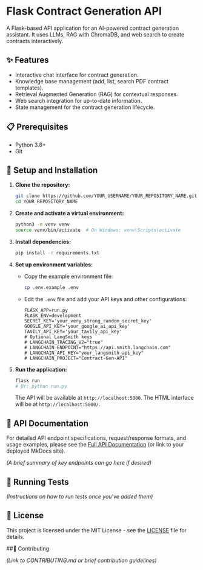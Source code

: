 # Flask Contract Generation API

A Flask-based API application for an AI-powered contract generation assistant. It uses LLMs, RAG with ChromaDB, and web search to create contracts interactively.

## ✨ Features

*   Interactive chat interface for contract generation.
*   Knowledge base management (add, list, search PDF contract templates).
*   Retrieval Augmented Generation (RAG) for contextual responses.
*   Web search integration for up-to-date information.
*   State management for the contract generation lifecycle.

## 📋 Prerequisites

*   Python 3.8+
*   Git

## 🚀 Setup and Installation

1.  **Clone the repository:**
    ```bash
    git clone https://github.com/YOUR_USERNAME/YOUR_REPOSITORY_NAME.git
    cd YOUR_REPOSITORY_NAME
    ```

2.  **Create and activate a virtual environment:**
    ```bash
    python3 -m venv venv
    source venv/bin/activate  # On Windows: venv\Scripts\activate
    ```

3.  **Install dependencies:**
    ```bash
    pip install -r requirements.txt
    ```

4.  **Set up environment variables:**
    *   Copy the example environment file:
        ```bash
        cp .env.example .env
        ```
    *   Edit the `.env` file and add your API keys and other configurations:
        ```
        FLASK_APP=run.py
        FLASK_ENV=development
        SECRET_KEY='your_very_strong_random_secret_key'
        GOOGLE_API_KEY='your_google_ai_api_key'
        TAVILY_API_KEY='your_tavily_api_key'
        # Optional LangSmith keys
        # LANGCHAIN_TRACING_V2="true"
        # LANGCHAIN_ENDPOINT="https://api.smith.langchain.com"
        # LANGCHAIN_API_KEY="your_langsmith_api_key"
        # LANGCHAIN_PROJECT="Contract-Gen-API"
        ```

5.  **Run the application:**
    ```bash
    flask run
    # Or: python run.py
    ```
    The API will be available at `http://localhost:5000`.
    The HTML interface will be at `http://localhost:5000/`.

## 📖 API Documentation

For detailed API endpoint specifications, request/response formats, and usage examples, please see the [Full API Documentation](./docs/index.md) (or link to your deployed MkDocs site).

*(A brief summary of key endpoints can go here if desired)*

## 🧪 Running Tests

*(Instructions on how to run tests once you've added them)*

## 📜 License

This project is licensed under the MIT License - see the [LICENSE](./LICENSE) file for details.

##🤝 Contributing

*(Link to CONTRIBUTING.md or brief contribution guidelines)*